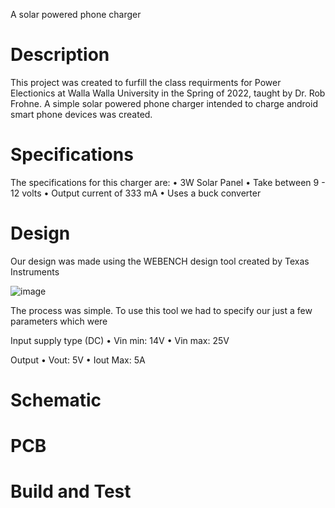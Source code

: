 
A solar powered phone charger

# Description 

This project was created to furfill the class requirments for Power Electionics at Walla Walla University in the Spring of 2022, taught by Dr. Rob Frohne. A simple solar powered phone charger intended to charge android smart phone devices was created.  

# Specifications 

The specifications for this charger are: 
• 3W Solar Panel 
• Take between 9 - 12 volts 
• Output current of 333 mA 
• Uses a buck converter 

# Design 

Our design was made using the WEBENCH design tool created by Texas Instruments 

![image](https://user-images.githubusercontent.com/82369669/173068782-e39c2bb7-511e-4eab-a780-876c3613222e.jpeg)

The process was simple. To use this tool we had to specify our just a few parameters which were 

Input supply type (DC) 
• Vin min: 14V
• Vin max: 25V

Output 
• Vout: 5V 
• Iout Max: 5A 


# Schematic


# PCB 

# Build and Test 





